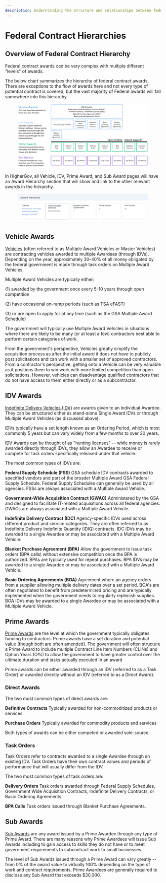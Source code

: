```yaml
---
description: Understanding the structure and relationships between federal awards
---
```


# Federal Contract Hierarchies

## Overview of Federal Contract Hierarchy

Federal contract awards can be very complex with multiple different "levels" of awards.

The below chart summarizes the hierarchy of federal contract awards. There are exceptions to the flow of awards here and not every type of potential contract is covered, but the vast majority of Federal awards will fall somewhere into this hierarchy.

<figure><img src="../.gitbook/assets/image (4) (1).png" alt=""><figcaption></figcaption></figure>

In HigherGov, all Vehicle, IDV, Prime Award, and Sub Award pages will have an Award Hierarchy section that will show and link to the other relevant awards in the hierarchy.

<figure><img src="../.gitbook/assets/image (3) (1).png" alt=""><figcaption></figcaption></figure>

## Vehicle Awards

[Vehicles](https://www.highergov.com/vehicle/) (often referred to as Multiple Award Vehicles or Master Vehicles) are contracting vehicles awarded to multiple Awardees (through IDVs).  Depending on the year, approximately 30-40% of all money obligated by the federal government is made through task orders on Multiple Award Vehicles. &#x20;

Multiple Award Vehicles are typically either:

(1) awarded by the government once every 5-10 years through open competition

(2) have occasional on-ramp periods (such as TSA eFAST)

(3) or are open to apply for at any time (such as the GSA Multiple Award Schedule)

The government will typically use Multiple Award Vehicles in situations where there are likely to be many (or at least a few) contractors best able to perform certain categories of work. &#x20;

From the government's perspective, Vehicles greatly simplify the acquisition process as after the initial award it does not have to publicly post solicitations and can work with a smaller set of approved contractors.  From a contractor's perspective, getting onto a Vehicle can be very valuable as it positions them to win work with more limited competition than open solicitations.  However, vehicles can disadvantage qualified contractors that do not have access to them either directly or as a subcontractor.

## IDV Awards

[Indefinite Delivery Vehicles (IDV)](https://www.highergov.com/contract/) are awards given to an individual Awardee. They can be structured either as stand-alone Single Award IDVs or through Multiple Award Vehicles (as discussed above). &#x20;

IDVs typically have a set length known as an Ordering Period, which is most commonly 5 years but can vary widely from a few months to over 20 years.&#x20;

IDV Awards can be thought of as "hunting licenses" -- while money is rarely awarded directly through IDVs, they allow an Awardee to receive or compete for task orders specifically released under that vehicle.

The most common types of IDVs are: &#x20;

**Federal Supply Schedule (FSS)** GSA schedule IDV contracts awarded to specified vendors and part of the broader Multiple Award GSA Federal Supply Schedule. Federal Supply Schedules can generally be used by all agencies.  FSSs are always associated with a Multiple Award Vehicle.

**Government-Wide Acquisition Contract (GWAC)** Administered by the GSA and designed to facilitate IT-related acquisitions across all federal agencies.  GWACs are always associated with a Multiple Award Vehicle.

**Indefinite Delivery Contract (IDC)** Agency-specific IDVs used across different product and service categories.  They are often referred to as Indefinite Delivery Indefinite Quantity (IDIQ) contracts. IDC IDVs may be awarded to a single Awardee or may be associated with a Multiple Award Vehicle.

**Blanket Purchase Agreement (BPA)** Allow the government to issue task orders (BPA calls) without extensive competition once the BPA is authorized.  BPAs are typically used for repeat purchases. BPA IDVs may be awarded to a single Awardee or may be associated with a Multiple Award Vehicle.

**Basic Ordering Agreements (BOA)** Agreement where an agency orders from a supplier allowing multiple delivery dates over a set period. BOA's are often negotiated to benefit from predetermined pricing and are typically implemented when the government needs to regularly replenish supplies.  BOA IDVs may be awarded to a single Awardee or may be associated with a Multiple Award Vehicle.

## Prime Awards

[Prime Awards](https://www.highergov.com/contract/#contract) are the level at which the government typically obligates funding to contractors.  Prime awards have a set duration and potential value (though both are often amended).  The government will often structure a Prime Award to include multiple Contract Line Item Numbers (CLINs) and Option Years (OYs) to allow the government to have greater control over the ultimate duration and tasks actually executed in an award.

Prime awards can be either awarded through an IDV (referred to as a Task Order) or awarded directly without an IDV (referred to as a Direct Award). &#x20;

### Direct Awards

The two most common types of direct awards are:

**Definitive Contracts**  Typically awarded for non-commoditized products or services

**Purchase Orders** Typically awarded for commodity products and services

Both types of awards can be either competed or awarded sole-source.  &#x20;

### Task Orders

Task Orders refer to contracts awarded to a single Awardee through an existing IDV. Task Orders have their own contract values and periods of performance that will usually differ from the IDV.&#x20;

The two most common types of task orders are:

**Delivery Orders** Task orders awarded through Federal Supply Schedules, Government Wide Acquisition Contracts, Indefinite Delivery Contracts, or Basic Ordering Agreements.

**BPA Calls** Task orders issued through Blanket Purchase Agreements.

## Sub Awards

[Sub Awards](https://www.highergov.com/contract/#subcontract) are any award issued by a Prime Awardee through any type of Prime Award.  There are many reasons why Prime Awardees will issue Sub Awards including to gain access to skills they do not have or to meet government requirements to subcontract work to small businesses. &#x20;

The level of Sub Awards issued through a Prime Award can vary greatly -- from 0% of the award value to virtually 100% depending on the type of work and contract requirements.  Prime Awardees are generally required to disclose any Sub Award that exceeds $30,000. &#x20;
